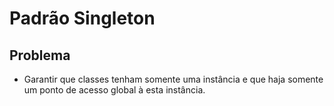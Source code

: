  # Padrão Singleton

 ## Problema
* Garantir que classes tenham somente uma instância e que haja somente um ponto de acesso global à esta instância.
